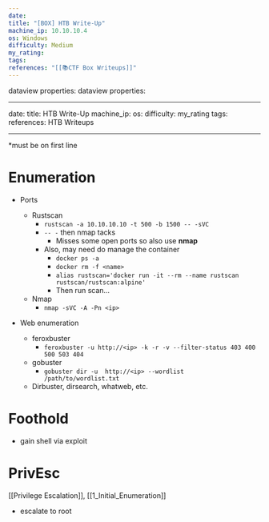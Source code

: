 ```yaml
---
date: 
title: "[BOX] HTB Write-Up"
machine_ip: 10.10.10.4
os: Windows
difficulty: Medium
my_rating: 
tags: 
references: "[[📚CTF Box Writeups]]"
---
```

dataview properties:
dataview properties:

---
date:
title: HTB Write-Up
machine_ip: 
os: 
difficulty: 
my_rating
tags:
references: HTB Writeups

---


*must be on first line



# Enumeration

- Ports
	- Rustscan
		- `rustscan -a 10.10.10.10 -t 500 -b 1500 -- -sVC` 
		- `-- -` then nmap tacks
			- Misses some open ports so also use **nmap**
		- Also, may need do manage the container
			- `docker ps -a`
			- `docker rm -f <name>`
			- `alias rustscan='docker run -it --rm --name rustscan rustscan/rustscan:alpine'`
			- Then run scan...
	- Nmap
		- `nmap -sVC -A -Pn <ip>`
	
- Web enumeration
	- feroxbuster
		- `feroxbuster -u http://<ip> -k -r -v --filter-status 403 400 500 503 404`
	- gobuster
		- `gobuster dir -u  http://<ip> --wordlist /path/to/wordlist.txt`
	- Dirbuster, dirsearch, whatweb, etc.

# Foothold
- gain shell via exploit


# PrivEsc
[[Privilege Escalation]], [[1_Initial_Enumeration]]
- escalate to root